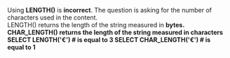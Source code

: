 Using <b>LENGTH()</b> is <b>incorrect</b>. The question is asking for the number of characters used in the content. 
</br>
LENGTH() returns the length of the string measured in <b>bytes<b>. 
<b>CHAR_LENGTH() returns the length of the string measured in characters</b>
</br>
SELECT LENGTH('€')  # is equal to 3
SELECT CHAR_LENGTH('€') # is equal to 1​
